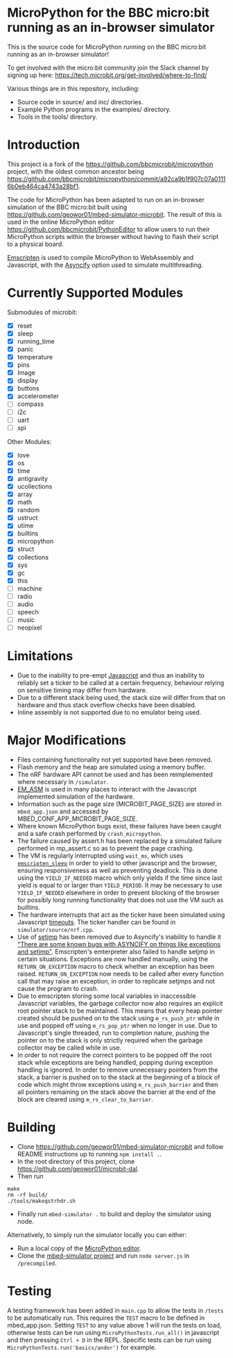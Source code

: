 MicroPython for the BBC micro:bit running as an in-browser simulator
====================================================================

This is the source code for MicroPython running on the BBC micro:bit running as an in-browser simulator!

To get involved with the micro:bit community join the Slack channel by signing up here:
https://tech.microbit.org/get-involved/where-to-find/

Various things are in this repository, including:
- Source code in source/ and inc/ directories.
- Example Python programs in the examples/ directory.
- Tools in the tools/ directory.

Introduction
============

This project is a fork of the https://github.com/bbcmicrobit/micropython project, with the oldest common ancestor being https://github.com/bbcmicrobit/micropython/commit/a92ca9b1f907c07a01116b0eb464ca4743a28bf1.

The code for MicroPython has been adapted to run on an in-browser simulation of the BBC micro:bit built using https://github.com/geowor01/mbed-simulator-microbit. The result of this is used in the online MicroPython editor https://github.com/bbcmicrobit/PythonEditor to allow users to run their MicroPython scripts within the browser without having to flash their script to a physical board.

[Emscripten](https://emscripten.org/) is used to compile MicroPython to WebAssembly and Javascript, with the [Asyncify](https://emscripten.org/docs/porting/asyncify.html) option used to simulate multithreading.

Currently Supported Modules
===========================

Submodules of microbit:
- [x] reset
- [x] sleep
- [x] running_time
- [x] panic
- [x] temperature
- [x] pins
- [x] Image
- [x] display
- [x] buttons
- [x] accelerometer
- [ ] compass
- [ ] i2c
- [ ] uart
- [ ] spi

Other Modules:
- [x] love
- [x] os
- [x] time
- [x] antigravity
- [x] ucollections
- [x] array
- [x] math
- [x] random
- [x] ustruct
- [x] utime
- [x] builtins
- [x] micropython
- [x] struct
- [x] collections
- [x] sys
- [x] gc
- [x] this
- [ ] machine
- [ ] radio
- [ ] audio
- [ ] speech
- [ ] music
- [ ] neopixel

Limitations
===========

- Due to the inability to pre-empt [Javascript](https://developer.mozilla.org/en-US/docs/Web/JavaScript/EventLoop) and thus an inability to reliably set a ticker to be called at a certain frequency, behaviour relying on sensitive timing may differ from hardware.
- Due to a different stack being used, the stack size will differ from that on hardware and thus stack overflow checks have been disabled.
- Inline assembly is not supported due to no emulator being used.

Major Modifications
===================

- Files containing functionality not yet supported have been removed.
- Flash memory and the heap are simulated using a memory buffer.
- The nRF hardware API cannot be used and has been reimplemented where necessary in `/simulator`.
- [EM_ASM](https://emscripten.org/docs/porting/connecting_cpp_and_javascript/Interacting-with-code.html#interacting-with-code-call-javascript-from-native) is used in many places to interact with the Javascript implemented simulation of the hardware.
- Information such as the page size (MICROBIT_PAGE_SIZE) are stored in `mbed_app.json` and accessed by MBED_CONF_APP_MICROBIT_PAGE_SIZE.
- Where known MicroPython bugs exist, these failures have been caught and a safe crash performed by `crash_micropython`.
- The failure caused by assert.h has been replaced by a simulated failure performed in mp_assert.c so as to prevent the page crashing.
- The VM is regularly interrupted using `wait_ms`, which uses [`emscripten_sleep`](https://emscripten.org/docs/porting/asyncify.html) in order to yield to other javascript and the browser, ensuring responsiveness as well as preventing deadlock. This is done using the `YIELD_IF_NEEDED` macro which only yields if the time since last yield is equal to or larger than `YIELD_PERIOD`. It may be necessary to use `YIELD_IF_NEEDED` elsewhere in order to prevent blocking of the browser for possibly long running functionality that does not use the VM such as builtins.
- The hardware interrupts that act as the ticker have been simulated using Javascript [timeouts](https://www.w3schools.com/jsref/met_win_settimeout.asp). The ticker handler can be found in `simulator/source/nrf.cpp`.
- Use of [setjmp](https://en.cppreference.com/w/cpp/utility/program/setjmp) has been removed due to Asyncify's inability to handle it ["There are some known bugs with ASYNCIFY on things like exceptions and setjmp"](https://emscripten.org/docs/porting/emterpreter.html). Emscripten's emterpreter also failed to handle setjmp in certain situations. Exceptions are now handled manually, using the `RETURN_ON_EXCEPTION` macro to check whether an exception has been raised. `RETURN_ON_EXCEPTION` now needs to be called after every function call that may raise an exception, in order to replicate setjmps and not cause the program to crash.
- Due to emscripten storing some local variables in inaccessible Javascript variables, the garbage collector now also requires an explicit root pointer stack to be maintained. This means that every heap pointer created should be pushed on to the stack using `m_rs_push_ptr` while in use and popped off using `m_rs_pop_ptr` when no longer in use. Due to Javascript's single threaded, run to completion nature, pushing the pointer on to the stack is only strictly required when the garbage collector may be called while in use.
- In order to not require the correct pointers to be popped off the root stack while exceptions are being handled, popping during exception handling is ignored. In order to remove unnecessary pointers from the stack, a barrier is pushed on to the stack at the beginning of a block of code which might throw exceptions using `m_rs_push_barrier` and then all pointers remaining on the stack above the barrier at the end of the block are cleared using `m_rs_clear_to_barrier`.

Building
========

- Clone https://github.com/geowor01/mbed-simulator-microbit and follow README instructions up to running `npm install .`.
- In the root directory of this project, clone https://github.com/geowor01/microbit-dal.
- Then run
```
make
rm -rf build/
./tools/makeqstrhdr.sh
```
- Finally run `mbed-simulator .` to build and deploy the simulator using node.

Alternatively, to simply run the simulator locally you can either:
- Run a local copy of the [MicroPython editor](https://github.com/bbcmicrobit/PythonEditor).
- Clone the [mbed-simulator project](https://github.com/geowor01/mbed-simulator-microbit) and run `node server.js` in `/precompiled`.

Testing
=======

A testing framework has been added in `main.cpp` to allow the tests in `/tests` to be automatically run. This requires the `TEST` macro to be defined in mbed_app.json. Setting `TEST` to any value above 1 will run the tests on load, otherwise tests can be run using `MicroPythonTests.run_all()` in javascript and then pressing `Ctrl + D` in the REPL. Specific tests can be run using `MicroPythonTests.run('basics/andor')` for example.